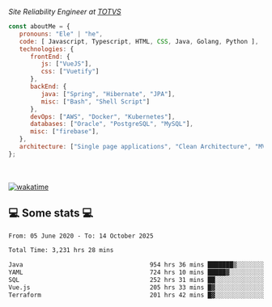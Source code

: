 <p><em>Site Reliability Engineer at <a href="https://www.totvs.com/">TOTVS</a></br>
</em></p>


```javascript
const aboutMe = {
   pronouns: "Ele" | "he",
   code: [ Javascript, Typescript, HTML, CSS, Java, Golang, Python ],
   technologies: {
      frontEnd: {
         js: ["VueJS"],
         css: ["Vuetify"]
      },
      backEnd: {
         java: ["Spring", "Hibernate", "JPA"],
         misc: ["Bash", "Shell Script"]
      },
      devOps: ["AWS", "Docker", "Kubernetes"],
      databases: ["Oracle", "PostgreSQL", "MySQL"],
      misc: ["firebase"],
   },
   architecture: ["Single page applications", "Clean Architecture", "MVC", "Microservices"],
};
```
</br></br>
[![wakatime](https://wakatime.com/badge/user/a3a8ed06-d304-4d6b-bc86-4adc418cdea7.svg)](https://wakatime.com/@a3a8ed06-d304-4d6b-bc86-4adc418cdea7)
<h2>💻 Some stats 💻</h2>

<!--START_SECTION:waka-->

```txt
From: 05 June 2020 - To: 14 October 2025

Total Time: 3,231 hrs 28 mins

Java                                   954 hrs 36 mins ███████▒░░░░░░░░░░░░░░░░░   29.54 %
YAML                                   724 hrs 10 mins █████▓░░░░░░░░░░░░░░░░░░░   22.41 %
SQL                                    252 hrs 31 mins ██░░░░░░░░░░░░░░░░░░░░░░░   07.81 %
Vue.js                                 205 hrs 33 mins █▓░░░░░░░░░░░░░░░░░░░░░░░   06.36 %
Terraform                              201 hrs 42 mins █▓░░░░░░░░░░░░░░░░░░░░░░░   06.24 %
```

<!--END_SECTION:waka-->
